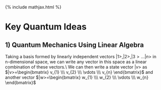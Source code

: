 {% include mathjax.html %}

#  Key Quantum Ideas

## $1)$ Quantum Mechanics Using Linear Algebra
Taking a basis formed by linearly independent vectors $|1>, |2>, |3>... |n>$ in n-dimensional space, we can write any vector in this space as a linear combination of these vectors.\\
We can then write a state vector $|v>$ as $|v>=\begin{bmatrix} v_{1} \\\ v_{2} \\\ \vdots \\\ v_{n} \end{bmatrix}$ and another vector $|w>=\begin{bmatrix} w_{1} \\\ w_{2} \\\ \vdots \\\ w_{n} \end{bmatrix}$
